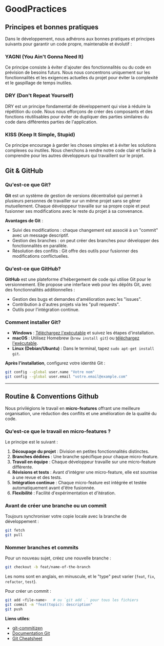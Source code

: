 # GoodPractices
## Principes et bonnes pratiques

Dans le développement, nous adhérons aux bonnes pratiques et principes suivants pour garantir un code propre, maintenable et évolutif :


### YAGNI (You Ain't Gonna Need It)

Ce principe consiste à éviter d'ajouter des fonctionnalités ou du code en prévision de besoins futurs.
Nous nous concentrons uniquement sur les fonctionnalités et les exigences actuelles du projet pour éviter la complexité et le gaspillage de temps inutiles.


### DRY (Don't Repeat Yourself)

DRY est un principe fondamental de développement qui vise à réduire la répétition du code.
Nous nous efforçons de créer des composants et des fonctions réutilisables pour éviter de dupliquer des parties similaires du code dans différentes parties de l'application.


### KISS (Keep It Simple, Stupid)

Ce principe encourage à garder les choses simples et à éviter les solutions complexes ou inutiles.
Nous cherchons à rendre notre code clair et facile à comprendre pour les autres développeurs qui travaillent sur le projet.


## Git & GitHub

### Qu'est-ce que Git?

**Git** est un système de gestion de versions décentralisé qui permet à plusieurs personnes de travailler sur un même projet sans se gêner mutuellement. Chaque développeur travaille sur sa propre copie et peut fusionner ses modifications avec le reste du projet à sa convenance.

**Avantages de Git** :
- Suivi des modifications : chaque changement est associé à un "commit" avec un message descriptif.
- Gestion des branches : on peut créer des branches pour développer des fonctionnalités en parallèle.
- Résolution des conflits : Git offre des outils pour fusionner des modifications conflictuelles.

### Qu'est-ce que GitHub?

**GitHub** est une plateforme d'hébergement de code qui utilise Git pour le versionnement. Elle propose une interface web pour les dépôts Git, avec des fonctionnalités additionnelles :
- Gestion des bugs et demandes d'amélioration avec les "issues".
- Contribution à d'autres projets via les "pull requests".
- Outils pour l'intégration continue.

### Comment installer Git?

- **Windows** : [Téléchargez l'exécutable](https://git-scm.com/download/win) et suivez les étapes d'installation.
- **macOS** : Utilisez Homebrew (`brew install git`) ou [téléchargez l'exécutable](https://git-scm.com/download/mac).
- **Linux (Debian/Ubuntu)** : Dans le terminal, tapez `sudo apt-get install git`.

**Après l'installation**, configurez votre identité Git :
```bash
git config --global user.name "Votre nom"
git config --global user.email "votre.email@example.com"
```

---

## Routine & Conventions Github 

Nous privilégions le travail en **micro-features** offrant une meilleure organisation, une réduction des conflits et une amélioration de la qualité du code.

### Qu'est-ce que le travail en micro-features ?

Le principe est le suivant :

1. **Découpage du projet** : Division en petites fonctionnalités distinctes.
2. **Branches dédiées** : Une branche spécifique pour chaque micro-feature.
3. **Travail en équipe** : Chaque développeur travaille sur une micro-feature différente.
4. **Révisions et tests** : Avant d'intégrer une micro-feature, elle est soumise à une revue et des tests.
5. **Intégration continue** : Chaque micro-feature est intégrée et testée automatiquement avant d'être fusionnée.
6. **Flexibilité** : Facilité d'expérimentation et d'itération.

### Avant de créer une branche ou un commit

Toujours synchroniser votre copie locale avec la branche de développement :
```bash
git fetch
git pull
```

### Nommer branches et commits

Pour un nouveau sujet, créez une nouvelle branche :

```bash
git checkout -b feat/name-of-the-branch
```
Les noms sont en anglais, en minuscule, et le "type" peut varier (`feat`, `fix`, `refactor`, `test`).

Pour créer un commit :
```bash
git add <file-name>   # ou `git add .` pour tous les fichiers
git commit -m "feat(topic): description"
git push
```

**Liens utiles**:
- [git-commitizen](https://github.com/commitizen/cz-cli)
- [Documentation Git](http://git-scm.com/book/fr/v2)
- [Git Cheatsheet](https://ndpsoftware.com/git-cheatsheet.html)
